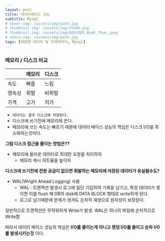 ```yaml
---
layout: post
title: 데이터베이스 성능
subtitle: Mysql
# cover-img: /assets/img/path.jpg
# thumbnail-img: /assets/img/thumb.png
# thumbnail-img: /assets/img/DDD/DDD_Book_Thum.jpeg
# share-img: /assets/img/path.jpg
tags: [대용량 데이터 및 트레픽처리, Mysql]
---
```


### 메모리 / 디스크 비교

|   |메모리|디스크|
|---|---|---|
|속도|빠름|느림|
|영속성|휘발|비휘발|
|가격|고가|저가|

- `데이터는 결국 디스크에 저장된다.`
- 디스크에 쓰기전에 메모리에 쓴다.
- 메모리에 쓰는 속도는 빠르기 때문에 데이터 베이스 성능의 핵심은 디스크 I/O를 최소화하는것이다.

**그럼 디스크 접근을 줄이는 방법은??**
- 메모리에 올라운 데이터로 최대한 요청을 처리하자
	- 메모리 캐시 히트율을 높이자

**디스크에 쓰기전에 전원 공급이 없으면 휘발하는 메모리에 저장된 데이터가 유실될수도?**
- WAL(Wright Ahead Logging) 사용
	- WAL : 트랜잭션 발생시 로그에 일단 기입하여 기록을 남기고, 특정 데이터가 쌓이면 이를 flush 해 DB의 disk에 DATA BLOCK 형태로 write하게 된다.
	- 로그로 남기때문에 문제가 생겨도 순차적 재생으로 원자성이 보장된다.

일반적으로 트랜잭션은 무작위하게 Write가 발생.
WAL은 하나의 파일에 순차적으로 Write함

따라서 데이터 베이스 성능의 핵심은 **I/O를 줄이는게 아니고 랜덤 I/O를 줄이고 순차 I/O를 발생시키는것** 이다.



